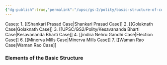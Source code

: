 ```yaml
---
{"dg-publish":true,"permalink":"/upsc/gs-2/polity/basic-structure-of-constitution/","dgHomeLink":true,"dgPassFrontmatter":false}
---
```


Cases:
	1. [[Shankari Prasad Case|Shankari Prasad Case]]
	2. [[Golaknath Case|Golaknath Case]]
	3. [[UPSC/GS2/Polity/Kesavananda Bharti Case|Kesavananda Bharti Case]]
	4. [[indira Nehru Gandhi Case|Election Case]] 
	6. [[Minerva Mills Case|Minerva Mills Case]]
	7. [[Waman Rao Case|Waman Rao Case]] 

### Elements of the Basic Structure


